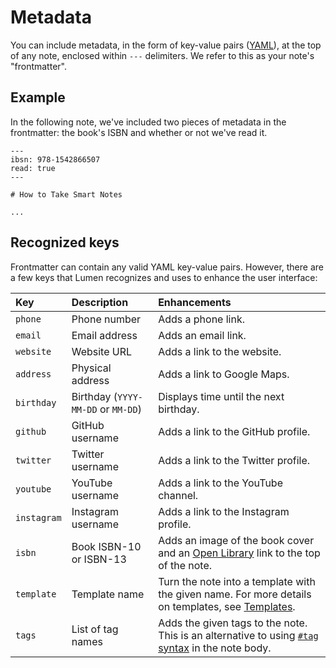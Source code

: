 # Metadata

You can include metadata, in the form of key-value pairs ([YAML](https://yaml.org/)), at the top of any note, enclosed within `---` delimiters. We refer to this as your note's "frontmatter".

## Example

In the following note, we've included two pieces of metadata in the frontmatter: the book's ISBN and whether or not we've read it.

```
---
ibsn: 978-1542866507
read: true
---

# How to Take Smart Notes

...
```

## Recognized keys

Frontmatter can contain any valid YAML key-value pairs. However, there are a few keys that Lumen recognizes and uses to enhance the user interface:

| Key         | Description                        | Enhancements                                                                                                                            |
| :---------- | :--------------------------------- | :-------------------------------------------------------------------------------------------------------------------------------------- |
| `phone`     | Phone number                       | Adds a phone link.                                                                                                                      |
| `email`     | Email address                      | Adds an email link.                                                                                                                     |
| `website`   | Website URL                        | Adds a link to the website.                                                                                                             |
| `address`   | Physical address                   | Adds a link to Google Maps.                                                                                                             |
| `birthday`  | Birthday (`YYYY-MM-DD` or `MM-DD`) | Displays time until the next birthday.                                                                                                  |
| `github`    | GitHub username                    | Adds a link to the GitHub profile.                                                                                                      |
| `twitter`   | Twitter username                   | Adds a link to the Twitter profile.                                                                                                     |
| `youtube`   | YouTube username                   | Adds a link to the YouTube channel.                                                                                                     |
| `instagram` | Instagram username                 | Adds a link to the Instagram profile.                                                                                                   |
| `isbn`      | Book ISBN-10 or ISBN-13            | Adds an image of the book cover and an [Open Library](https://openlibrary.org/) link to the top of the note.                            |
| `template`  | Template name                      | Turn the note into a template with the given name. For more details on templates, see [Templates](/docs/templates.md).                  |
| `tags`      | List of tag names                  | Adds the given tags to the note. This is an alternative to using [`#tag` syntax](/docs/markdown-syntax.md#note-links) in the note body. |
